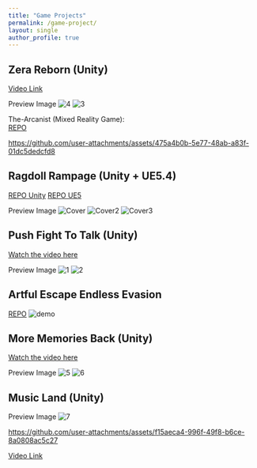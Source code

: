 ```yaml
---
title: "Game Projects"
permalink: /game-project/
layout: single
author_profile: true
---
```


## Zera Reborn (Unity)
[Video Link](https://drive.google.com/file/d/1tHGmGYor7CCBXy4xFbluPCVvcwybqacp/view?usp=sharing)

Preview Image
![4](https://github.com/user-attachments/assets/1d0923a6-f02b-4ecb-8237-e53d33c142b9)
![3](https://github.com/user-attachments/assets/13711d9b-c676-47cb-bc3e-32fc15608c2a)

The-Arcanist (Mixed Reality Game):  
[REPO](https://github.com/DanielZhong/The-Arcanist/tree/main)

https://github.com/user-attachments/assets/475a4b0b-5e77-48ab-a83f-01dc5dedcfd8

## Ragdoll Rampage (Unity + UE5.4)
[REPO Unity](https://github.com/DanielZhong/Ragdoll-Rampage)
[REPO UE5](https://github.com/DanielZhong/RagdollRampage_UE)

Preview Image
![Cover](https://github.com/user-attachments/assets/a7d1781d-4118-42dd-95e1-82f6b6b65121)
![Cover2](https://github.com/user-attachments/assets/9e1fc283-d836-49b7-a64e-ca85f8cce654)
![Cover3](https://github.com/user-attachments/assets/15c05b72-0193-4d9a-94a5-abcc494c5957)

## Push Fight To Talk (Unity)
[Watch the video here](https://drive.google.com/file/d/1DSpt_X5boNa4KkfEQEQDWrc0zUlsNw0H/view?usp=sharing)

Preview Image
![1](https://github.com/user-attachments/assets/6c11deb4-bbad-4ac8-855d-aef568195046)
![2](https://github.com/user-attachments/assets/5250ddd7-373b-4d8c-b3cf-c3d1764769ec)

## Artful Escape Endless Evasion
[REPO](https://github.com/DanielZhong/ArtfulEscapeEndlessEvasion)
![demo](https://github.com/user-attachments/assets/7c2f84b2-eae4-4966-a465-5abcb38f6bbe)

## More Memories Back (Unity)
[Watch the video here](https://drive.google.com/file/d/1xWldR7LiUDxiAwscGxwIi0BPrTRbJAYT/view?usp=sharing)

Preview Image
![5](https://github.com/user-attachments/assets/9632cfc9-feb5-4c3d-b6e3-aaacf1b33796)
![6](https://github.com/user-attachments/assets/348ab867-6648-4724-9c66-88efa047a9f6)

## Music Land (Unity)
Preview Image
![7](https://github.com/user-attachments/assets/7327ad63-b0cc-4581-9069-a0b6742a41b6)

https://github.com/user-attachments/assets/f15aeca4-996f-49f8-b6ce-8a0808ac5c27


[Video Link](https://drive.google.com/file/d/18pYgjR5zvDSDaf4xoS4HKCtZ-tsEzIBp/view?usp=sharing)